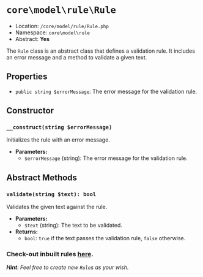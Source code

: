 # `core\model\rule\Rule`

- Location: `/core/model/rule/Rule.php`
- Namespace: `core\model\rule`
- Abstract: **Yes**

The `Rule` class is an abstract class that defines a validation rule. It includes an error message and a method to
validate a given text.

## Properties

- `public string $errorMessage`: The error message for the validation rule.

## Constructor

### `__construct(string $errorMessage)`

Initializes the rule with an error message.

- **Parameters:**
    - `$errorMessage` (string): The error message for the validation rule.

## Abstract Methods

### `validate(string $text): bool`

Validates the given text against the rule.

- **Parameters:**
    - `$text` (string): The text to be validated.
- **Returns:**
    - `bool`: `true` if the text passes the validation rule, `false` otherwise.

### Check-out inbuilt rules [here](./inbuilt-rules.md).

_**Hint**: Feel free to create new `Rule`s as your wish._